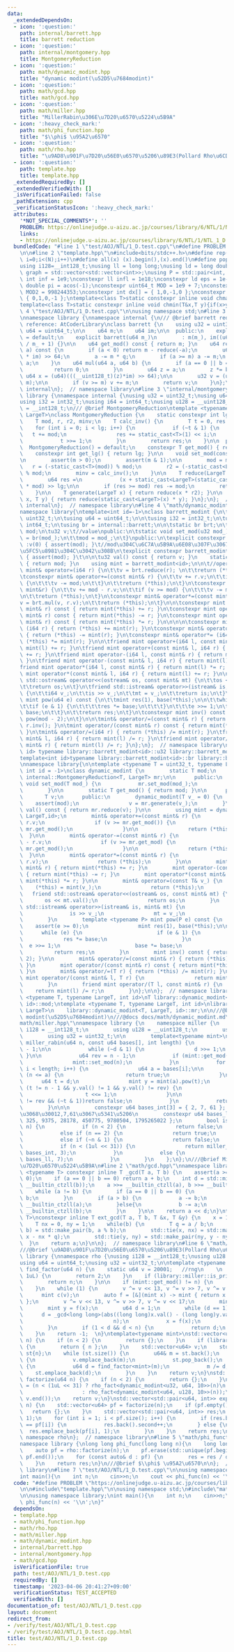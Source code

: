 ```yaml
---
data:
  _extendedDependsOn:
  - icon: ':question:'
    path: internal/barrett.hpp
    title: barrett reduction
  - icon: ':question:'
    path: internal/montgomery.hpp
    title: MontgomeryReduction
  - icon: ':question:'
    path: math/dynamic_modint.hpp
    title: "dynamic modint(\u52D5\u7684modint)"
  - icon: ':question:'
    path: math/gcd.hpp
    title: math/gcd.hpp
  - icon: ':question:'
    path: math/miller.hpp
    title: "MillerRabin\u306E\u7D20\u6570\u5224\u5B9A"
  - icon: ':heavy_check_mark:'
    path: math/phi_function.hpp
    title: "$\\phi$ \u95A2\u6570"
  - icon: ':question:'
    path: math/rho.hpp
    title: "\u9AD8\u901F\u7D20\u56E0\u6570\u5206\u89E3(Pollard Rho\u6CD5)"
  - icon: ':question:'
    path: template.hpp
    title: template.hpp
  _extendedRequiredBy: []
  _extendedVerifiedWith: []
  _isVerificationFailed: false
  _pathExtension: cpp
  _verificationStatusIcon: ':heavy_check_mark:'
  attributes:
    '*NOT_SPECIAL_COMMENTS*': ''
    PROBLEM: https://onlinejudge.u-aizu.ac.jp/courses/library/6/NTL/1/NTL_1_D
    links:
    - https://onlinejudge.u-aizu.ac.jp/courses/library/6/NTL/1/NTL_1_D
  bundledCode: "#line 1 \"test/AOJ/NTL/1_D.test.cpp\"\n#define PROBLEM \"https://onlinejudge.u-aizu.ac.jp/courses/library/6/NTL/1/NTL_1_D\"\
    \n\n#line 2 \"template.hpp\"\n#include<bits/stdc++.h>\n#define rep(i, N)  for(int\
    \ i=0;i<(N);i++)\n#define all(x) (x).begin(),(x).end()\n#define popcount(x) __builtin_popcount(x)\n\
    using i128=__int128_t;\nusing ll = long long;\nusing ld = long double;\nusing\
    \ graph = std::vector<std::vector<int>>;\nusing P = std::pair<int, int>;\nconstexpr\
    \ int inf = 1e9;\nconstexpr ll infl = 1e18;\nconstexpr ld eps = 1e-6;\nconst long\
    \ double pi = acos(-1);\nconstexpr uint64_t MOD = 1e9 + 7;\nconstexpr uint64_t\
    \ MOD2 = 998244353;\nconstexpr int dx[] = { 1,0,-1,0 };\nconstexpr int dy[] =\
    \ { 0,1,0,-1 };\ntemplate<class T>static constexpr inline void chmax(T&x,T y){if(x<y)x=y;}\n\
    template<class T>static constexpr inline void chmin(T&x,T y){if(x>y)x=y;}\n#line\
    \ 4 \"test/AOJ/NTL/1_D.test.cpp\"\n\nusing namespace std;\n#line 3 \"internal/barrett.hpp\"\
    \nnamespace library {\nnamespace internal {\n/// @brief barrett reduction\n///\
    \ reference: AtCoderLibrary\nclass barrett {\n    using u32 = uint32_t;\n    using\
    \ u64 = uint64_t;\n\n    u64 m;\n    u64 im;\n\n  public:\n    explicit barrett()\
    \ = default;\n    explicit barrett(u64 m_)\n        : m(m_), im((u64)(long double)static_cast<u64>(-1)\
    \ / m_ + 1) {}\n\n    u64 get_mod() const { return m; }\n    u64 reduce(int64_t\
    \ a) const {\n        if (a < 0) return m - reduce(-a);\n        u64 q = ((__uint128_t)a\
    \ * im) >> 64;\n        a -= m * q;\n        if (a >= m) a -= m;\n        return\
    \ a;\n    }\n    u64 mul(u64 a, u64 b) {\n        if (a == 0 || b == 0) {\n  \
    \          return 0;\n        }\n        u64 z = a;\n        z *= b;\n       \
    \ u64 x = (u64)(((__uint128_t)(z)*im) >> 64);\n\n        u32 v = (u32)(z - x *\
    \ m);\n\n        if (v >= m) v += m;\n        return v;\n    }\n};\n};  // namespace\
    \ internal\n};  // namespace library\n#line 3 \"internal/montgomery.hpp\"\nnamespace\
    \ library {\nnamespace internal {\nusing u32 = uint32_t;\nusing u64 = uint64_t;\n\
    using i32 = int32_t;\nusing i64 = int64_t;\nusing u128 = __uint128_t;\nusing i128\
    \ = __int128_t;\n/// @brief MontgomeryReduction\ntemplate <typename T, typename\
    \ LargeT>\nclass MontgomeryReduction {\n    static constexpr int lg = std::numeric_limits<T>::digits;\n\
    \    T mod, r, r2, minv;\n    T calc_inv() {\n        T t = 0, res = 0;\n    \
    \    for (int i = 0; i < lg; i++) {\n            if (~t & 1) {\n             \
    \   t += mod;\n                res += static_cast<T>(1) << i;\n            }\n\
    \            t >>= 1;\n        }\n        return res;\n    }\n\n  public:\n  \
    \  MontgomeryReduction() = default;\n    constexpr T get_mod() { return mod; }\n\
    \    constexpr int get_lg() { return lg; }\n\n    void set_mod(const T& m) {\n\
    \n        assert(m > 0);\n        assert(m & 1);\n\n        mod = m;\n\n     \
    \   r = (-static_cast<T>(mod)) % mod;\n        r2 = (-static_cast<LargeT>(mod))\
    \ % mod;\n        minv = calc_inv();\n    }\n\n    T reduce(LargeT x) const {\n\
    \        u64 res =\n            (x + static_cast<LargeT>(static_cast<T>(x) * minv)\
    \ * mod) >> lg;\n\n        if (res >= mod) res -= mod;\n        return res;\n\
    \    }\n\n    T generate(LargeT x) { return reduce(x * r2); }\n\n    T mult(T\
    \ x, T y) { return reduce(static_cast<LargeT>(x) * y); }\n};\n};  // namespace\
    \ internal\n};  // namespace library\n#line 4 \"math/dynamic_modint.hpp\"\n\n\
    namespace library{\ntemplate<int id=-1>\nclass barrett_modint {\n\tusing u32 =\
    \ uint32_t;\n\tusing u64 = uint64_t;\n\n\tusing i32 = int32_t;\n\tusing i64 =\
    \ int64_t;\n\tusing br = internal::barrett;\n\n\tstatic br brt;\n\tstatic u32\
    \ mod;\n\tu32 v;\t//value\npublic:\n\tstatic void set_mod(u32 mod_) {\n\t\tbrt\
    \ = br(mod_);\n\t\tmod = mod_;\n\t}\npublic:\n\texplicit constexpr barrett_modint()\
    \ :v(0) { assert(mod); }\t//mod\u304C\u6C7A\u5B9A\u6E08\u307F\u3067\u3042\u308B\
    \u5FC5\u8981\u304C\u3042\u308B\n\texplicit constexpr barrett_modint(i64 v_) :v(brt.reduce(v_))\
    \ { assert(mod); }\t\n\n\tu32 val() const { return v; }\n    static u32 get_mod()\
    \ { return mod; }\n    using mint = barrett_modint<id>;\n\n\t//operators\n\tconstexpr\
    \ mint& operator=(i64 r) {\n\t\tv = brt.reduce(r); \n\t\treturn (*this);\n\t}\n\
    \tconstexpr mint& operator+=(const mint& r) {\n\t\tv += r.v;\n\t\tif (v >= mod)\
    \ {\n\t\t\tv -= mod;\n\t\t}\n\t\treturn (*this);\n\t}\n\tconstexpr mint& operator-=(const\
    \ mint&r) {\n\t\tv += mod - r.v;\n\t\tif (v >= mod) {\n\t\t\tv -= mod;\n\t\t}\n\
    \n\t\treturn (*this);\n\t}\n\tconstexpr mint& operator*=(const mint& r) {\n\t\t\
    v = brt.mul(v, r.v);\n\t\treturn (*this);\n\t}\n\n\tconstexpr mint operator+(const\
    \ mint& r) const { return mint(*this) += r; }\n\tconstexpr mint operator-(const\
    \ mint& r) const { return mint(*this) -= r; }\n\tconstexpr mint operator*(const\
    \ mint& r) const { return mint(*this) *= r; }\n\n\n\n\tconstexpr mint& operator+=\
    \ (i64 r) { return (*this) += mint(r); }\n\tconstexpr mint& operator-= (i64 r)\
    \ { return (*this) -= mint(r); }\n\tconstexpr mint& operator*= (i64 r) { return\
    \ (*this) *= mint(r); }\n\n\tfriend mint operator+(i64 l, const mint& r) { return\
    \ mint(l) += r; }\n\tfriend mint operator+(const mint& l, i64 r) { return mint(l)\
    \ += r; }\n\tfriend mint operator-(i64 l, const mint& r) { return mint(l) -= r;\
    \ }\n\tfriend mint operator-(const mint& l, i64 r) { return mint(l) -= r; }\n\t\
    friend mint operator*(i64 l, const mint& r) { return mint(l) *= r; }\n\tfriend\
    \ mint operator*(const mint& l, i64 r) { return mint(l) += r; }\n\n\n\tfriend\
    \ std::ostream& operator<<(ostream& os, const mint& mt) {\n\t\tos << mt.val();\n\
    \t\treturn os;\n\t}\n\tfriend std::istream& operator>>(istream& is, mint& mt)\
    \ {\n\t\ti64 v_;\n\t\tis >> v_;\n\t\tmt = v_;\n\t\treturn is;\n\t}\n\tconstexpr\
    \ mint pow(u64 e) const {\n\t\tmint res(1), base(*this);\n\n\t\twhile (e) {\n\t\
    \t\tif (e & 1) {\n\t\t\t\tres *= base;\n\t\t\t}\n\t\t\te >>= 1;\n\t\t\tbase *=\
    \ base;\n\t\t}\n\t\treturn res;\n\t}\n\tconstexpr mint inv() const {\n\t\treturn\
    \ pow(mod - 2);\n\t}\n\n\tmint& operator/=(const mint& r) { return (*this) *=\
    \ r.inv(); }\n\tmint operator/(const mint& r) const { return mint(*this) *= r.inv();\
    \ }\n\tmint& operator/=(i64 r) { return (*this) /= mint(r); }\n\tfriend mint operator/(const\
    \ mint& l, i64 r) { return mint(l) /= r; }\n\tfriend mint operator/(i64 l, const\
    \ mint& r) { return mint(l) /= r; }\n};\n};  // namespace library\ntemplate <int\
    \ id> typename library::barrett_modint<id>::u32 library::barrett_modint<id>::mod;\n\
    template<int id>typename library::barrett_modint<id>::br library::barrett_modint<id>::brt;\n\
    \nnamespace library{\n\ntemplate <typename T = uint32_t, typename LargeT = uint64_t,\
    \ int id = -1>\nclass dynamic_modint {\n        static T mod;\n        static\
    \ internal::MontgomeryReduction<T, LargeT> mr;\n\n      public:\n        static\
    \ void set_mod(T mod_) {\n            mr.set_mod(mod_);\n            mod = mod_;\n\
    \        }\n\n        static T get_mod() { return mod; }\n\n      private:\n \
    \       T v;\n      public:\n        dynamic_modint(T v_ = 0) {\n            \
    \    assert(mod);\n                v = mr.generate(v_);\n        }\n        T\
    \ val() const { return mr.reduce(v); }\n\n        using mint = dynamic_modint<T,\
    \ LargeT,id>;\n        mint& operator+=(const mint& r) {\n                v +=\
    \ r.v;\n                if (v >= mr.get_mod()) {\n                        v -=\
    \ mr.get_mod();\n                }\n\n                return (*this);\n      \
    \  }\n\n        mint& operator-=(const mint& r) {\n                v += mr.get_mod()\
    \ - r.v;\n                if (v >= mr.get_mod) {\n                        v -=\
    \ mr.get_mod();\n                }\n\n                return (*this);\n      \
    \  }\n\n        mint& operator*=(const mint& r) {\n                v = mr.mult(v,\
    \ r.v);\n                return (*this);\n        }\n\n        mint operator+(const\
    \ mint& r) { return mint(*this) += r; }\n        mint operator-(const mint& r)\
    \ { return mint(*this) -= r; }\n        mint operator*(const mint& r) { return\
    \ mint(*this) *= r; }\n\n        mint& operator=(const T& v_) {\n            \
    \    (*this) = mint(v_);\n                return (*this);\n        }\n\n     \
    \   friend std::ostream& operator<<(ostream& os, const mint& mt) {\n         \
    \       os << mt.val();\n                return os;\n        }\n        friend\
    \ std::istream& operator>>(istream& is, mint& mt) {\n                T v_;\n \
    \               is >> v_;\n                mt = v_;\n                return is;\n\
    \        }\n        template <typename P> mint pow(P e) const {\n            \
    \    assert(e >= 0);\n                mint res(1), base(*this);\n\n          \
    \      while (e) {\n                        if (e & 1) {\n                   \
    \             res *= base;\n                        }\n                      \
    \  e >>= 1;\n                        base *= base;\n                }\n      \
    \          return res;\n        }\n        mint inv() const { return pow(mod -\
    \ 2); }\n\n        mint& operator/=(const mint& r) { return (*this) *= r.inv();\
    \ }\n        mint operator/(const mint& r) const { return mint(*this) *= r.inv();\
    \ }\n        mint& operator/=(T r) { return (*this) /= mint(r); }\n        friend\
    \ mint operator/(const mint& l, T r) {\n                return mint(l) /= r;\n\
    \        }\n        friend mint operator/(T l, const mint& r) {\n            \
    \    return mint(l) /= r;\n        }\n};\n\n};  // namespace library\n\ntemplate\
    \ <typename T, typename LargeT, int id>\nT library::dynamic_modint<T, LargeT,\
    \ id>::mod;\ntemplate <typename T, typename LargeT, int id>\nlibrary::internal::MontgomeryReduction<T,\
    \ LargeT>\n    library::dynamic_modint<T, LargeT, id>::mr;\n\n///@brief dynamic\
    \ modint(\u52D5\u7684modint)\n///@docs docs/math/dynamic_modint.md\n#line 3 \"\
    math/miller.hpp\"\nnamespace library {\n    namespace miller {\n        using\
    \ i128 = __int128_t;\n        using u128 = __uint128_t;\n        using u64 = uint64_t;\n\
    \        using u32 = uint32_t;\n\n        template<typename mint>\n        bool\
    \ miller_rabin(u64 n, const u64 bases[], int length) {\n            u64 d = n\
    \ - 1;\n\n            while (~d & 1) {\n                d >>= 1;\n           \
    \ }\n\n            u64 rev = n - 1;\n            if (mint::get_mod() != n) {\n\
    \                mint::set_mod(n);\n            }\n            for (int i = 0;\
    \ i < length; i++) {\n                u64 a = bases[i];\n\n                if\
    \ (n <= a) {\n                    return true;\n                }\n          \
    \      u64 t = d;\n                mint y = mint(a).pow(t);\n                while\
    \ (t != n - 1 && y.val() != 1 && y.val() != rev) {\n                    y *= y;\n\
    \                    t <<= 1;\n                }\n\n                if (y.val()\
    \ != rev && (~t & 1))return false;\n            }\n            return true;\n\
    \        }\n\n\n        constexpr u64 bases_int[3] = { 2, 7, 61 };  // int\u3060\
    \u3068\u30012,7,61\u3067\u5341\u5206\n        constexpr u64 bases_ll[7] = { 2,\
    \ 325, 9375, 28178, 450775, 9780504, 1795265022 };\n        bool is_prime(u64\
    \ n) {\n            if (n < 2) {\n                return false;\n            }\n\
    \            else if (n == 2) {\n                return true;\n            }\n\
    \            else if (~n & 1) {\n                return false;\n            }\n\
    \            if (n < (1ul << 31)) {\n                return miller_rabin<barrett_modint<-1>>(n,\
    \ bases_int, 3);\n            }\n            else {\n                return miller_rabin<dynamic_modint<u64,u128,-1>>(n,\
    \ bases_ll, 7);\n            }\n        }\n    };\n};\n///@brief MillerRabin\u306E\
    \u7D20\u6570\u5224\u5B9A\n#line 2 \"math/gcd.hpp\"\nnamespace library {\ntemplate\
    \ <typename T> constexpr inline T _gcd(T a, T b) {\n    assert(a >= 0 && b >=\
    \ 0);\n    if (a == 0 || b == 0) return a + b;\n    int d = std::min(__builtin_ctzll(a),\
    \ __builtin_ctzll(b));\n    a >>= __builtin_ctzll(a), b >>= __builtin_ctzll(b);\n\
    \    while (a != b) {\n        if (a == 0 || b == 0) {\n            return a +\
    \ b;\n        }\n        if (a > b) {\n            a -= b;\n            a >>=\
    \ __builtin_ctzll(a);\n        }else{\n            b -= a;\n            b >>=\
    \ __builtin_ctzll(b);\n        }\n    }\n\n    return a << d;\n}\ntemplate<typename\
    \ T>\nconstexpr inline T ext_gcd(T a, T b, T &x, T &y) {\n    x = 1, y = 0;\n\
    \    T nx = 0, ny = 1;\n    while(b) {\n        T q = a / b;\n        std::tie(a,\
    \ b) = std::make_pair(b, a % b);\n        std::tie(x, nx) = std::make_pair(nx,\
    \ x - nx * q);\n        std::tie(y, ny) = std::make_pair(ny, y - ny * q);\n  \
    \  }\n    return a;\n}\n\n};  // namespace library\n#line 6 \"math/rho.hpp\"\n\
    ///@brief \u9AD8\u901F\u7D20\u56E0\u6570\u5206\u89E3(Pollard Rho\u6CD5)\nnamespace\
    \ library {\nnamespace rho {\nusing i128 = __int128_t;\nusing u128 = __uint128_t;\n\
    using u64 = uint64_t;\nusing u32 = uint32_t;\n\ntemplate <typename mint> \nu64\
    \ find_factor(u64 n) {\n    static u64 v = 20001;   //rng\n    \n    if (~n &\
    \ 1uL) {\n        return 2;\n    }\n    if (library::miller::is_prime(n)) {\n\
    \        return n;\n    }\n\n    if (mint::get_mod() != n) {\n        mint::set_mod(n);\n\
    \    }\n    while (1) {\n        v ^= v << 13, v ^= v >> 7, v ^= v << 17;\n  \
    \      mint c(v);\n        auto f = [&](mint x) -> mint { return x.pow(2) + c;\
    \ };\n        v ^= v << 13, v ^= v >> 7, v ^= v << 17;\n        mint x = v;\n\
    \        mint y = f(x);\n        u64 d = 1;\n        while (d == 1) {\n      \
    \      d = _gcd<long long>(abs((long long)x.val() - (long long)y.val()),\n   \
    \                             n);\n            x = f(x);\n            y = f(f(y));\n\
    \        }\n        if (1 < d && d < n) {\n            return d;\n        }\n\
    \    }\n    return -1;  \n}\ntemplate<typename mint>\nstd::vector<u64> rho_fact(u64\
    \ n) {\n    if (n < 2) {\n        return {};\n    }\n    if (library::miller::is_prime(n))\
    \ {\n        return { n };\n    }\n    std::vector<u64> v;\n    std::vector<u64>\
    \ st{n};\n    while (st.size()) {\n        u64& m = st.back();\n        if (library::miller::is_prime(m))\
    \ {\n            v.emplace_back(m);\n            st.pop_back();\n        }else\
    \ {\n            u64 d = find_factor<mint>(m);\n            m /= d;\n        \
    \    st.emplace_back(d);\n        }\n    }\n    return v;\n}\nstd::vector<u64>\
    \ factorize(u64 n) {\n    if (n < 2) {\n        return {};\n    }\n    auto v\
    \ = (n < (1uL << 31) ? rho_fact<dynamic_modint<u32, u64, 10>>(n)\n           \
    \                   : rho_fact<dynamic_modint<u64, u128, 10>>(n));\n    std::sort(v.begin(),\
    \ v.end());\n    return v;\n}\nstd::vector<std::pair<u64, int>> exp_factorize(u64\
    \ n) {\n    std::vector<u64> pf = factorize(n);\n    if (pf.empty()) {\n     \
    \   return {};\n    }\n    std::vector<std::pair<u64, int>> res;\n    res.emplace_back(pf.front(),\
    \ 1);\n    for (int i = 1; i < pf.size(); i++) {\n        if (res.back().first\
    \ == pf[i]) {\n            res.back().second++;\n        } else {\n          \
    \  res.emplace_back(pf[i], 1);\n        }\n    }\n    return res;\n}\n\n};  //\
    \ namespace rho\n};  // namespace library\n#line 5 \"math/phi_function.hpp\"\n\
    namespace library {\nlong long phi_func(long long n){\n    long long res = n;\n\
    \    auto pf = rho::factorize(n);\n    pf.erase(std::unique(pf.begin(), pf.end()),\
    \ pf.end());\n    for (const auto& d : pf) {\n        res = res / d * (d - 1);\n\
    \    }\n    return res;\n}\n///@brief $\\phi$ \u95A2\u6570\n\n};  // namespace\
    \ library\n#line 7 \"test/AOJ/NTL/1_D.test.cpp\"\n\nusing namespace library;\n\
    int main(){\n    int n;\n    cin>>n;\n    cout << phi_func(n) << '\\n';\n}\n"
  code: "#define PROBLEM \"https://onlinejudge.u-aizu.ac.jp/courses/library/6/NTL/1/NTL_1_D\"\
    \n\n#include\"template.hpp\"\n\nusing namespace std;\n#include\"math/phi_function.hpp\"\
    \n\nusing namespace library;\nint main(){\n    int n;\n    cin>>n;\n    cout <<\
    \ phi_func(n) << '\\n';\n}"
  dependsOn:
  - template.hpp
  - math/phi_function.hpp
  - math/rho.hpp
  - math/miller.hpp
  - math/dynamic_modint.hpp
  - internal/barrett.hpp
  - internal/montgomery.hpp
  - math/gcd.hpp
  isVerificationFile: true
  path: test/AOJ/NTL/1_D.test.cpp
  requiredBy: []
  timestamp: '2023-04-06 20:41:27+09:00'
  verificationStatus: TEST_ACCEPTED
  verifiedWith: []
documentation_of: test/AOJ/NTL/1_D.test.cpp
layout: document
redirect_from:
- /verify/test/AOJ/NTL/1_D.test.cpp
- /verify/test/AOJ/NTL/1_D.test.cpp.html
title: test/AOJ/NTL/1_D.test.cpp
---
```

